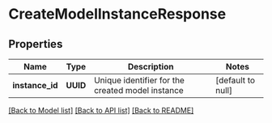 # CreateModelInstanceResponse
## Properties

| Name | Type | Description | Notes |
|------------ | ------------- | ------------- | -------------|
| **instance\_id** | **UUID** | Unique identifier for the created model instance | [default to null] |

[[Back to Model list]](../README.md#documentation-for-models) [[Back to API list]](../README.md#documentation-for-api-endpoints) [[Back to README]](../README.md)

